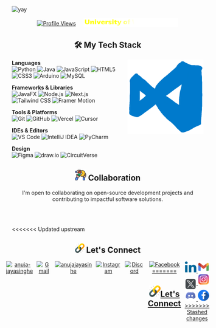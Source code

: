 ![yay](Assets/Github-Intro.gif)

<div style="display: flex; justify-content: center; align-items: center; gap: 20px;">
  <a href="https://github.com/anuja-jay" target="_blank">
    <img src="https://komarev.com/ghpvc/?username=anuja-jayasinghe&style=for-the-badge&logo=linkedin&logoColor=white&labelColor=000000&color=000000&linear-gradient=45deg,black+50%,yellow+50%)" alt="Profile Views" />
  </a>
  <a href="https://www.westminster.ac.uk/" target="_blank">
    <img src="Assets/uniName.svg" alt="University of Westminster" width="250" height="auto"/>
  </a>
</div>

<h2 align="center">🛠️ My Tech Stack</h2>
<img src="Assets/GIFs/VS-code.gif" alt="VS Code gif" align="right" width="200" height="auto"/>


**Languages**  
![Python](https://img.shields.io/badge/-Python-000000?style=flat&logo=python)
![Java](https://img.shields.io/badge/-Java-000000?style=flat&logo=openjdk)
![JavaScript](https://img.shields.io/badge/-JavaScript-000000?style=flat&logo=javascript)
![HTML5](https://img.shields.io/badge/-HTML5-000000?style=flat&logo=html5)
![CSS3](https://img.shields.io/badge/-CSS3-000000?style=flat&logo=css3)
![Arduino](https://img.shields.io/badge/-Arduino-000000?style=flat&logo=arduino)
![MySQL](https://img.shields.io/badge/-MySQL-000000?style=flat&logo=mysql)

**Frameworks & Libraries**  
![JavaFX](https://img.shields.io/badge/-JavaFX-000000?style=flat&logo=openjdk)
![Node.js](https://img.shields.io/badge/-Node.js-000000?style=flat&logo=nodedotjs)
![Next.js](https://img.shields.io/badge/-Next.js-000000?style=flat&logo=nextdotjs)
![Tailwind CSS](https://img.shields.io/badge/-Tailwind_CSS-000000?style=flat&logo=tailwindcss)
![Framer Motion](https://img.shields.io/badge/-Framer_Motion-000000?style=flat&logo=framer)

**Tools & Platforms**  
![Git](https://img.shields.io/badge/-Git-000000?style=flat&logo=git)
![GitHub](https://img.shields.io/badge/-GitHub-000000?style=flat&logo=github)
![Vercel](https://img.shields.io/badge/-Vercel-000000?style=flat&logo=vercel)
![Cursor](https://img.shields.io/badge/-Cursor-000000?style=flat&logo=cursor)

**IDEs & Editors**  
![VS Code](https://img.shields.io/badge/-VS_Code-000000?style=flat&logo=visual-studio-code)
![IntelliJ IDEA](https://img.shields.io/badge/-IntelliJ_IDEA-000000?style=flat&logo=intellijidea)
![PyCharm](https://img.shields.io/badge/-PyCharm-000000?style=flat&logo=pycharm)

**Design**  
![Figma](https://img.shields.io/badge/-Figma-000000?style=flat&logo=figma)
![draw.io](https://img.shields.io/badge/-draw.io-000000?style=flat&logo=diagramsdotnet)
![CircuitVerse](https://img.shields.io/badge/-CircuitVerse-000000?style=flat&logo=circuitverse)

<div align="center">
  <h2 align="center"><img src="Assets/collaborate.png" alt="collaborate Icon" width="30" height="30"/> Collaboration</h2>
  <p>I'm open to collaborating on open-source development projects and contributing to impactful software solutions.
</div>
<br><br>


<<<<<<< Updated upstream
<h2 align="center"><img src="Assets/Link.png" alt="Link Icon" width="25" height="25"/>  Let's Connect</h2>

<div align="center" style="display: flex; justify-content: center; gap: 10px;">
  <a href="https://linkedin.com/in/anuja-jayasinghe" target="_blank">
    <img align="center" src="https://raw.githubusercontent.com/rahuldkjain/github-profile-readme-generator/master/src/images/icons/Social/linked-in-alt.svg" alt="anuja-jayasinghe" height="30" width="40" />
  </a>
  <a href="mailto:anujajayasinhe@gmail.com" target="_blank">
    <img src="https://cdn.simpleicons.org/gmail/EA4335" alt="Gmail" height="30" width="40" />
  </a>
  <a href="https://twitter.com/anujajayasinhe" target="_blank">
    <img align="center" src="https://raw.githubusercontent.com/rahuldkjain/github-profile-readme-generator/master/src/images/icons/Social/twitter.svg" alt="anujajayasinhe" height="30" width="40" />
  </a>
  <a href="https://instagram.com/anu.ja_j" target="_blank">
    <img src="https://cdn.simpleicons.org/instagram/E4405F" alt="Instagram" height="30" width="40" />
  </a>
  <a href="https://discordapp.com/users/758840991691046933/" target="_blank">
    <img src="https://cdn.simpleicons.org/discord/5865F2" alt="Discord" height="30" width="40" />
  </a>
  <a href="https://www.facebook.com/anuja.jayasinghe.75" target="_blank">
    <img src="https://cdn.simpleicons.org/facebook/1877F2" alt="Facebook" height="30" width="40" />
=======
<h2 align="center"><img src="Assets/link.png" alt="Link Icon" width="30" height="30"/>Let's Connect</h2>

<div align="center">
  <a href="https://linkedin.com/in/anuja-jayasinghe" >
    <img src="Assets/linkedin.png" alt="LinkedIn" height="30" width="30"/>
  </a>
  <a href="mailto:anujajayasinhe@gmail.com" >
    <img src="Assets/mail.png" alt="Gmail" height="30" width="30" />
  </a>
  <a href="https://twitter.com/anujajayasinhe" >
    <img align="center" src="Assets/twitter.png" alt="anujajayasinhe" height="30" width="30" />
  </a>
  <a href="https://instagram.com/anu.ja_j" >
    <img src="Assets/instagram.png" alt="Instagram" height="30" width="30" />
  </a>
  <a href="https://discordapp.com/users/758830991691046933/" >
    <img src="Assets/discord.png" alt="Discord" height="30" width="30" />
  </a>
  <a href="https://www.facebook.com/anuja.jayasinghe.75" >
    <img src="Assets/facebook.png" alt="Facebook" height="30" width="30" />
>>>>>>> Stashed changes
  </a>
</div>

